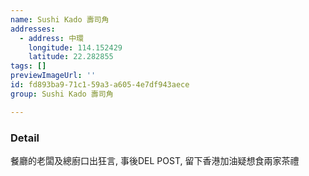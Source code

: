 ```yaml
---
name: Sushi Kado 壽司角
addresses:
  - address: 中環
    longitude: 114.152429
    latitude: 22.282855
tags: []
previewImageUrl: ''
id: fd893ba9-71c1-59a3-a605-4e7df943aece
group: Sushi Kado 壽司角

---
```

### Detail
餐廳的老闆及總廚口出狂言, 事後DEL POST, 留下香港加油疑想食兩家茶禮

